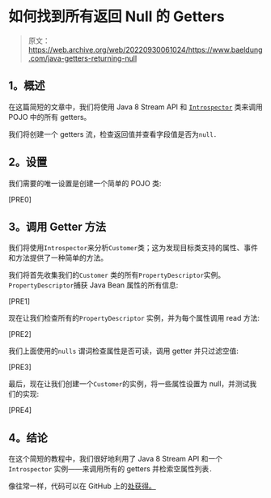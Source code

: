 # 如何找到所有返回 Null 的 Getters

> 原文：<https://web.archive.org/web/20220930061024/https://www.baeldung.com/java-getters-returning-null>

## **1。概述**

在这篇简短的文章中，我们将使用 Java 8 Stream API 和 [`Introspector`](https://web.archive.org/web/20220630134703/https://docs.oracle.com/en/java/javase/11/docs/api/java.desktop/java/beans/Introspector.html) 类来调用 POJO 中的所有 getters。

我们将创建一个 getters 流，检查返回值并查看字段值是否为`null.`

## **2。设置**

我们需要的唯一设置是创建一个简单的 POJO 类:

[PRE0]

## **3。调用 Getter 方法**

我们将使用`Introspector`来分析`Customer`类；这为发现目标类支持的属性、事件和方法提供了一种简单的方法。

我们将首先收集我们的`Customer` 类的所有`PropertyDescriptor`实例。`PropertyDescriptor`捕获 Java Bean 属性的所有信息:

[PRE1]

现在让我们检查所有的`PropertyDescriptor` 实例，并为每个属性调用 read 方法:

[PRE2]

我们上面使用的`nulls` 谓词检查属性是否可读，调用 getter 并只过滤空值:

[PRE3]

最后，现在让我们创建一个`Customer`的实例，将一些属性设置为 null，并测试我们的实现:

[PRE4]

## **4。结论**

在这个简短的教程中，我们很好地利用了 Java 8 Stream API 和一个`Introspector` 实例——来调用所有的 getters 并检索空属性列表`.`

像往常一样，代码可以在 GitHub 上的[处获得。](https://web.archive.org/web/20220630134703/https://github.com/eugenp/tutorials/tree/master/core-java-modules/core-java-streams)
